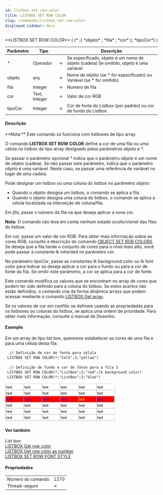 ```yaml
---
id: listbox-set-row-color
title: LISTBOX SET ROW COLOR
slug: /commands/listbox-set-row-color
displayed_sidebar: docs
---
```


<!--REF #_command_.LISTBOX SET ROW COLOR.Syntax-->**LISTBOX SET ROW COLOR** ( {* ;} *objeto* ; *fila* ; *cor* {; *tipoCor*} )<!-- END REF-->
<!--REF #_command_.LISTBOX SET ROW COLOR.Params-->
| Parâmetro | Tipo |  | Descrição |
| --- | --- | --- | --- |
| * | Operador | &#8594;  | Se especificado, objeto é um nome de objeto (cadeia) Se omitido, objeto é uma variável |
| objeto | any | &#8594;  | Nome de objeto (se * for especificado) ou<br/>Variável (se * for omitido) |
| fila | Integer | &#8594;  | Numero de fila |
| cor | Text, Integer | &#8594;  | Valor de cor RGB |
| tipoCor | Integer | &#8594;  | Cor de fonte do Listbox (por padrão) ou cor de fundo do Listbox |

<!-- END REF-->

#### Descrição 

<!--REF #_command_.LISTBOX SET ROW COLOR.Summary-->**Nota:** Este comando só funciona com listboxes de tipo array.<!-- END REF-->

O comando **LISTBOX SET ROW COLOR** define a cor de uma fila ou uma célula no listbox de tipo array designado pelos parâmetros *objeto* e *\**.

Se passar o parâmetro opcional *\** indica que o parâmetro *objeto* é um nome de objeto (cadeia). Se não passar este parâmetro, indica que o parâmetro *objeto* é uma variável. Neste caso, se passar uma referência de variável no lugar de uma cadeia.

Pode designar um listbox ou uma coluna do listbox no parâmetro *objeto*:

* Quando o *objeto* designa um listbox, o comando se aplica a fila.
* Quando o *objeto* designa uma coluna do listbox, o comando se aplica a célula localizada na interseção de coluna/fila.

Em *fila*, passe o número da fila na que deseja aplicar a nova cor.

**Nota:** O comando não leva em conta nenhum estado oculto/visível das filas do listbox.

Em *cor*, passe um valor de cor RGB. Para obter mais informação sobre as cores RGB, consulte a descrição do comando [OBJECT SET RGB COLORS](object-set-rgb-colors.md). Se deseja que a fila herde o conjunto de cores para o nível mais alto, você pode passar a constante lk inherited no parâmetro *cor*.

No parâmetro *tipoCor*, passe as constantes lk background color ou lk font color para indicar se deseja aplicar a cor para o fundo ou para a cor de fonte da fila. Se omitir este parâmetro, a cor se aplica para a cor de fonte.

Este comando modifica os valores que se encontram no array de cores que podem ter sido definido para a coluna do listbox. Se estes acertos não estão definidos, o comando cria de forma dinâmica arrays que podem acessar mediante o comando [LISTBOX Get array](listbox-get-array.md).  
  
Se os valores de cor em conflito se definem usando as propriedades para os listboxes ou colunas do listbox, se aplica uma ordem de prioridade. Para obter mais informação, consulte o manual de *Desenho*.

#### Exemplo 

Em um array de tipo list box, queremos estabelecer as cores de uma fila e para uma célula desta fila:

```4d
  // Definição de cor de fonte para célula
 LISTBOX SET ROW COLOR(*;"Col5";3;"yellow")
 
  // Definição de fundo e cor de fonte para a fila 3
 LISTBOX SET ROW COLOR(*;"ListBox";3;"red";lk background color)
 LISTBOX SET ROW COLOR(*;"ListBox";3;"blue")
```

![](../assets/en/commands/pict1205393.fr.png)

#### Ver também 

*List box*  
[LISTBOX Get row color](listbox-get-row-color.md)  
[LISTBOX Get row color as number](listbox-get-row-color-as-number.md)  
[LISTBOX SET ROW FONT STYLE](listbox-set-row-font-style.md)  

#### Propriedades

|  |  |
| --- | --- |
| Número do comando | 1270 |
| Thread-seguro | &cross; |


